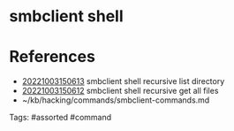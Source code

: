 # smbclient shell

# References
- [20221003150613](/zet/20221003150613/README.md) smbclient shell recursive list directory
- [20221003150612](/zet/20221003150612/README.md) smbclient shell recursive get all files
- ~/kb/hacking/commands/smbclient-commands.md

Tags:
    #assorted #command
